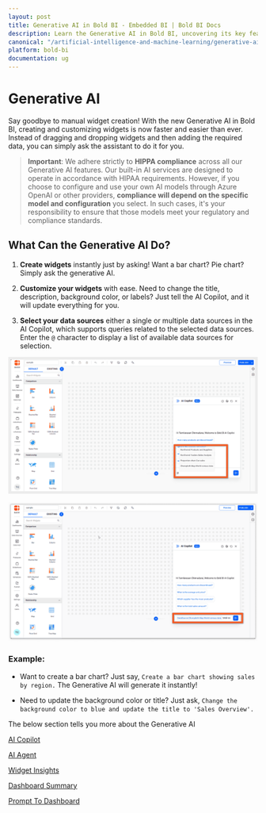 ```yaml
---
layout: post
title: Generative AI in Bold BI - Embedded BI | Bold BI Docs
description: Learn the Generative AI in Bold BI, uncovering its key features and functionalities designed to enhance your data visualization and analysis experience.
canonical: "/artificial-intelligence-and-machine-learning/generative-ai/"
platform: bold-bi
documentation: ug
---
```


# Generative AI

Say goodbye to manual widget creation! With the new Generative AI in Bold BI, creating and customizing widgets is now faster and easier than ever. Instead of dragging and dropping widgets and then adding the required data, you can simply ask the assistant to do it for you.

>**Important**: We adhere strictly to **HIPPA compliance** across all our Generative AI features. Our built-in AI services are designed to operate in accordance with HIPAA requirements. However, if you choose to configure and use your own AI models through Azure OpenAI or other providers, **compliance will depend on the specific model and configuration** you select. In such cases, it's your responsibility to ensure that those models meet your regulatory and compliance standards.

## What Can the Generative AI Do?
1. **Create widgets** instantly just by asking! Want a bar chart? Pie chart? Simply ask the generative AI.

2. **Customize your widgets** with ease. Need to change the title, description, background color, or labels? Just tell the AI Copilot, and it will update everything for you.

3. **Select your data sources** either a single or multiple data sources in the AI Copilot, which supports queries related to the selected data sources. Enter the `@` character to display a list of available data sources for selection.

![Datasource Popup](/static/assets/artificial-intelligence-and-machine-learning/images/datasource-popup-feature/Datasource_popup.png)

![Type Query](/static/assets/artificial-intelligence-and-machine-learning/images/datasource-popup-feature/Type_query.png)

### Example:
 - Want to create a bar chart? Just say, `Create a bar chart showing sales by region.` The Generative AI will generate it instantly!

- Need to update the background color or title? Just ask, `Change the background color to blue and update the title to 'Sales Overview'.`

The below section tells you more about the Generative AI


[AI Copilot](/artificial-intelligence-and-machine-learning/generative-ai/ai-copilot/)

[AI Agent](/artificial-intelligence-and-machine-learning/generative-ai/ai-agent/)

[Widget Insights](/artificial-intelligence-and-machine-learning/generative-ai/widget-insights/)

[Dashboard Summary](/artificial-intelligence-and-machine-learning/generative-ai/dashboard-summary/)

[Prompt To Dashboard](/artificial-intelligence-and-machine-learning/generative-ai/dashboard-creation/)